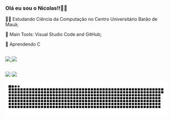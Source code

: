 ### Olá eu sou o Nicolas!!👩‍💻

👨‍🎓 Estudando Ciência da Computação no Centro Universitário Barão de Mauá;

🎒 Main Tools: Visual Studio Code and GitHub;

🌱 Aprendendo C
##

<div>
  <a href="https://github.com/n1ckfscarpa">
  <img height="180em" src="https://github-readme-stats.vercel.app/api?username=nickfscarpaa&show_icons=true&theme=darcula&include_all_commits=true&count_private=true"/>
  <img height="180em" src="https://github-readme-stats.vercel.app/api/top-langs/?username=nickfscarpa&layout=compact&langs_count=7&theme=darcula"/>
    </div>  

  
##
<div>
  <a href = "mailto:bkscarpa@gmail.com"><img src="https://img.shields.io/badge/-Gmail-%23333?style=for-the-badge&logo=gmail&logoColor=white" target="_blank"></a>
  <a href="https://www.linkedin.com/in/nicolas-scarpa-746790215/" target="_blank"><img src="https://img.shields.io/badge/-LinkedIn-%230077B5?style=for-the-badge&logo=linkedin&logoColor=white" target="_blank"></a
  </div>
    
 ![Snake animation](https://github.com/nickfscarpa/nickfscarpa/blob/output/github-contribution-grid-snake.svg)

